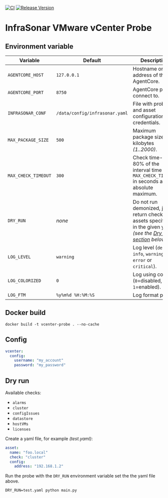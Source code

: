 [![CI](https://github.com/infrasonar/vcenter-probe/workflows/CI/badge.svg)](https://github.com/infrasonar/vcenter-probe/actions)
[![Release Version](https://img.shields.io/github/release/infrasonar/vcenter-probe)](https://github.com/infrasonar/vcenter-probe/releases)

# InfraSonar VMware vCenter Probe

## Environment variable

Variable            | Default                        | Description
------------------- | ------------------------------ | ------------
`AGENTCORE_HOST`    | `127.0.0.1`                    | Hostname or Ip address of the AgentCore.
`AGENTCORE_PORT`    | `8750`                         | AgentCore port to connect to.
`INFRASONAR_CONF`   | `/data/config/infrasonar.yaml` | File with probe and asset configuration like credentials.
`MAX_PACKAGE_SIZE`  | `500`                          | Maximum package size in kilobytes _(1..2000)_.
`MAX_CHECK_TIMEOUT` | `300`                          | Check time-out is 80% of the interval time with `MAX_CHECK_TIMEOUT` in seconds as absolute maximum.
`DRY_RUN`           | _none_                         | Do not run demonized, just return checks and assets specified in the given yaml _(see the [Dry run section](#dry-run) below)_.
`LOG_LEVEL`         | `warning`                      | Log level (`debug`, `info`, `warning`, `error` or `critical`).
`LOG_COLORIZED`     | `0`                            | Log using colors (`0`=disabled, `1`=enabled).
`LOG_FTM`           | `%y%m%d %H:%M:%S`              | Log format prefix.

## Docker build

```
docker build -t vcenter-probe . --no-cache
```

## Config

```yaml
vcenter:
  config:
    username: "my_account"
    password: "my_password"
```

## Dry run

Available checks:
- `alarms`
- `cluster`
- `configIssues`
- `datastore`
- `hostVMs`
- `licenses`

Create a yaml file, for example _(test.yaml)_:

```yaml
asset:
  name: "foo.local"
  check: "cluster"
  config:
    address: "192.168.1.2"
```

Run the probe with the `DRY_RUN` environment variable set the the yaml file above.

```
DRY_RUN=test.yaml python main.py
```
